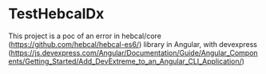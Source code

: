 # TestHebcalDx
This project is a poc of an error in hebcal/core (https://github.com/hebcal/hebcal-es6/) library in Angular, with devexpress (https://js.devexpress.com/Angular/Documentation/Guide/Angular_Components/Getting_Started/Add_DevExtreme_to_an_Angular_CLI_Application/)
